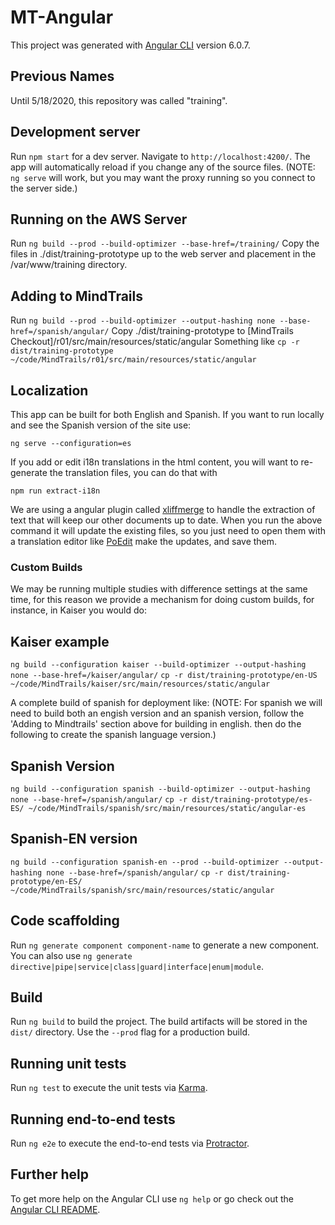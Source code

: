 # MT-Angular

This project was generated with [Angular CLI](https://github.com/angular/angular-cli) version 6.0.7.

## Previous Names

Until 5/18/2020, this repository was called "training".

## Development server

Run `npm start` for a dev server. Navigate to `http://localhost:4200/`. The app will automatically reload if you change any of the source files.
(NOTE: `ng serve` will work, but you may want the proxy running so you connect to the server side.)

## Running on the AWS Server

Run `ng build --prod --build-optimizer --base-href=/training/`
Copy the files in ./dist/training-prototype up to the web server and placement in the /var/www/training directory.

## Adding to MindTrails

Run `ng build --prod --build-optimizer --output-hashing none --base-href=/spanish/angular/`
Copy ./dist/training-prototype to [MindTrails Checkout]/r01/src/main/resources/static/angular
Something like `cp -r dist/training-prototype ~/code/MindTrails/r01/src/main/resources/static/angular`

## Localization
This app can be built for both English and Spanish.  If you want to run locally and see the Spanish version of the site use:
```
ng serve --configuration=es
```
If you add or edit i18n translations in the html content, you will want to re-generate the translation files, you can do that with
```angular2html
npm run extract-i18n
```
We are using a angular plugin called [xliffmerge](https://github.com/martinroob/ngx-i18nsupport/wiki/Tutorial-for-using-xliffmerge-with-angular-cli) to handle the extraction of text that will keep our other documents up to date.
When you run the above command it will update the existing files, so you just need to open them with a translation 
editor like [PoEdit](https://poeditor.com/) make the updates, and save them.


### Custom Builds
We may be running multiple studies with difference settings at the same time, for this reason
we provide a mechanism for doing custom builds, for instance, in Kaiser you would do:

## Kaiser example
`ng build --configuration kaiser --build-optimizer --output-hashing none --base-href=/kaiser/angular/`
`cp -r dist/training-prototype/en-US ~/code/MindTrails/kaiser/src/main/resources/static/angular`

A complete build of spanish for deployment like:
(NOTE:  For spanish we will need to build both an engish version and an spanish version, follow the 'Adding to Mindtrails'
section above for building in english. then do the following to create the spanish language version.)

## Spanish Version

`ng build --configuration spanish --build-optimizer --output-hashing none --base-href=/spanish/angular/`
`cp -r dist/training-prototype/es-ES/ ~/code/MindTrails/spanish/src/main/resources/static/angular-es`

## Spanish-EN version
`ng build --configuration spanish-en --prod --build-optimizer --output-hashing none --base-href=/spanish/angular/`
`cp -r dist/training-prototype/en-ES/ ~/code/MindTrails/spanish/src/main/resources/static/angular`


## Code scaffolding

Run `ng generate component component-name` to generate a new component. You can also use `ng generate directive|pipe|service|class|guard|interface|enum|module`.

## Build

Run `ng build` to build the project. The build artifacts will be stored in the `dist/` directory. Use the `--prod` flag for a production build.

## Running unit tests

Run `ng test` to execute the unit tests via [Karma](https://karma-runner.github.io).

## Running end-to-end tests

Run `ng e2e` to execute the end-to-end tests via [Protractor](http://www.protractortest.org/).

## Further help

To get more help on the Angular CLI use `ng help` or go check out the [Angular CLI README](https://github.com/angular/angular-cli/blob/master/README.md).
